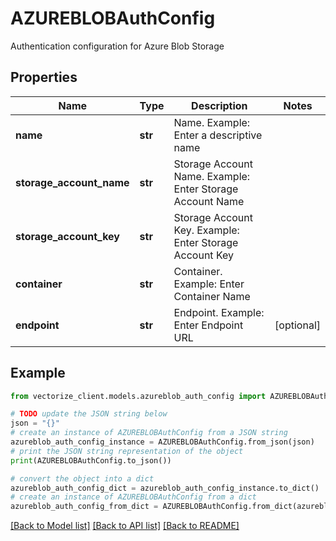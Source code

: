 # AZUREBLOBAuthConfig

Authentication configuration for Azure Blob Storage

## Properties

Name | Type | Description | Notes
------------ | ------------- | ------------- | -------------
**name** | **str** | Name. Example: Enter a descriptive name | 
**storage_account_name** | **str** | Storage Account Name. Example: Enter Storage Account Name | 
**storage_account_key** | **str** | Storage Account Key. Example: Enter Storage Account Key | 
**container** | **str** | Container. Example: Enter Container Name | 
**endpoint** | **str** | Endpoint. Example: Enter Endpoint URL | [optional] 

## Example

```python
from vectorize_client.models.azureblob_auth_config import AZUREBLOBAuthConfig

# TODO update the JSON string below
json = "{}"
# create an instance of AZUREBLOBAuthConfig from a JSON string
azureblob_auth_config_instance = AZUREBLOBAuthConfig.from_json(json)
# print the JSON string representation of the object
print(AZUREBLOBAuthConfig.to_json())

# convert the object into a dict
azureblob_auth_config_dict = azureblob_auth_config_instance.to_dict()
# create an instance of AZUREBLOBAuthConfig from a dict
azureblob_auth_config_from_dict = AZUREBLOBAuthConfig.from_dict(azureblob_auth_config_dict)
```
[[Back to Model list]](../README.md#documentation-for-models) [[Back to API list]](../README.md#documentation-for-api-endpoints) [[Back to README]](../README.md)


